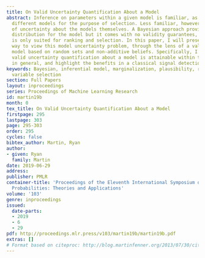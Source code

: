 ```yaml
---
title: On Valid Uncertainty Quantification About a Model
abstract: Inference on parameters within a given model is familiar, as is ranking
  different models for the purpose of selection. Less familiar, however, is the quantification
  of uncertainty about the models themselves. A Bayesian approach provides a posterior
  distribution for the model but it comes with no validity guarantees, and, therefore,
  is only suited for ranking and selection. In this paper, I will present an alternative
  way to view this model uncertainty problem, through the lens of a valid inferential
  model based on random sets and non-additive beliefs. Specifically, I will show that
  valid uncertainty quantification about a model is attainable within this framework
  in general, and highlight the benefits in a classical signal detection problem.
keywords: Bayesian, inferential model, marginalization, plausibility, random set,
  variable selection
section: Full Papers
layout: inproceedings
series: Proceedings of Machine Learning Research
id: martin19b
month: 0
tex_title: On Valid Uncertainty Quantification About a Model
firstpage: 295
lastpage: 303
page: 295-303
order: 295
cycles: false
bibtex_author: Martin, Ryan
author:
- given: Ryan
  family: Martin
date: 2019-06-29
address: 
publisher: PMLR
container-title: 'Proceedings of the Eleventh International Symposium on Imprecise
  Probabilities: Theories and Applications'
volume: '103'
genre: inproceedings
issued:
  date-parts:
  - 2019
  - 6
  - 29
pdf: http://proceedings.mlr.press/v103/martin19b/martin19b.pdf
extras: []
# Format based on citeproc: http://blog.martinfenner.org/2013/07/30/citeproc-yaml-for-bibliographies/
---
```

